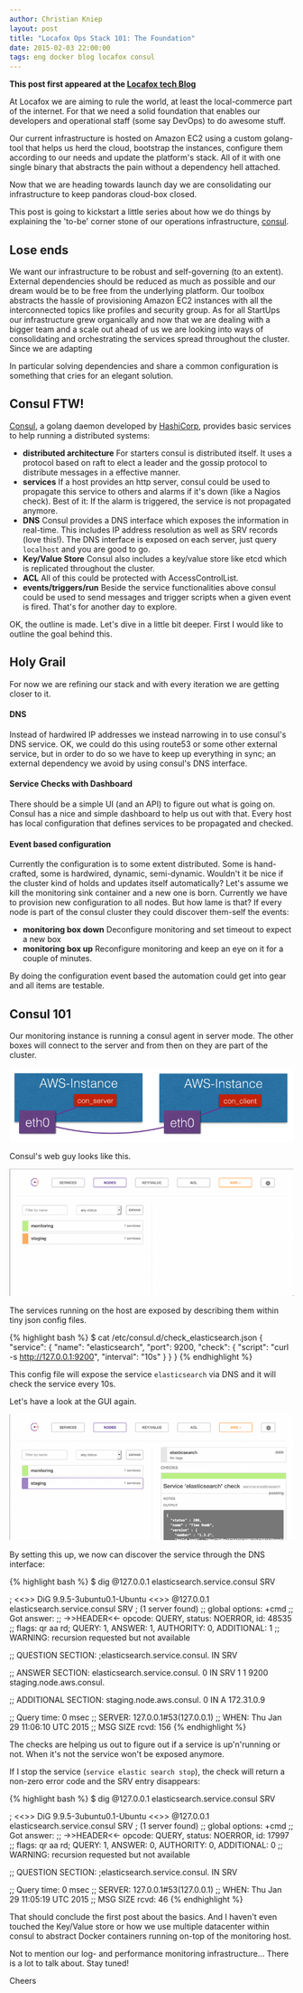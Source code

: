 ```yaml
---
author: Christian Kniep
layout: post
title: "Locafox Ops Stack 101: The Foundation"
date: 2015-02-03 22:00:00
tags: eng docker blog locafox consul
---
```


**This post first appeared at the [Locafox tech Blog](http://tech.locafox.de/blog/2015/01/29/locafox-ops-stack/)**

At Locafox we are aiming to rule the world, at least the local-commerce part of the internet.
For that we need a solid foundation that enables our developers and operational staff (some say DevOps) to do awesome stuff.

<!-- more -->

Our current infrastructure is hosted on Amazon EC2 using a custom golang-tool that helps us herd the cloud,
bootstrap the instances, configure them according to our needs and update the platform's stack.
All of it with one single binary that abstracts the pain without a dependency hell attached.

Now that we are heading towards launch day we are consolidating our infrastructure to keep pandoras cloud-box closed.

This post is going to kickstart a little series about how we do things by explaining the 'to-be' corner stone of our operations infrastructure, [consul](http://consul.io).

## Lose ends

We want our infrastructure to be robust and self-governing (to an extent). External dependencies should be reduced as much as
possible and our dream would be to be free from the underlying platform.
Our toolbox abstracts the hassle of provisioning Amazon EC2 instances with all the interconnected topics like profiles and
security group.
As for all StartUps our infrastructure grew organically and now that we are dealing with a bigger team and a scale out ahead of us
we are looking into ways of consolidating and orchestrating the services spread throughout the cluster. Since we are adapting 

In particular solving dependencies and share a common configuration is something that cries for an elegant solution.

## Consul FTW!

[Consul](https://consul.io/), a golang daemon developed by [HashiCorp](https://hashicorp.com/blog/consul.html), provides basic services to help running a distributed systems:

- **distributed architecture** For starters consul is distributed itself. It uses a protocol based on raft to elect a leader and the gossip protocol to distribute messages
 in a effective manner.
- **services** If a host provides an http server, consul could be used to propagate this service to others and alarms if it's down (like a Nagios check). Best of it: If the alarm is triggered, the service is not propagated anymore.
- **DNS** Consul provides a DNS interface which exposes the information in real-time. This includes IP address resolution as well as SRV records (love this!). The DNS interface is exposed on each server, just query ```localhost``` and you are good to go.
- **Key/Value Store** Consul also includes a key/value store like etcd which is replicated throughout the cluster.
- **ACL** All of this could be protected with AccessControlList.
- **events/triggers/run** Beside the service functionalities above consul could be used to send messages and trigger scripts when a given event is fired. That's for another day to explore.

OK, the outline is made. Let's dive in a little bit deeper. First I would like to outline the goal behind this.

## Holy Grail

For now we are refining our stack and with every iteration we are getting closer to it.

#### DNS

Instead of hardwired IP addresses we instead narrowing in to use consul's DNS service. OK, we could do this using route53 or some other external service, but in order to do so we have to keep up everything in sync; an external dependency we avoid by using consul's DNS interface.


#### Service Checks with Dashboard

There should be a simple UI (and an API) to figure out what is going on. Consul has a nice and simple dashboard to help us out with that. Every host has local configuration that defines services to be propagated and checked.


#### Event based configuration

Currently the configuration is to some extent distributed. Some is hand-crafted, some is hardwired, dynamic, semi-dynamic. Wouldn't it be nice if the cluster kind of holds and updates itself
automatically? Let's assume we kill the monitoring sink container and a new one is born. Currently we have to provision new configuration to all nodes. But how lame is that?
If every node is part of the consul cluster they could discover them-self the events:

- **monitoring box down** Deconfigure monitoring and set timeout to expect a new box
- **monitoring box up** Reconfigure monitoring and keep an eye on it for a couple of minutes.

By doing the configuration event based the automation could get into gear and all items are testable.

## Consul 101

Our monitoring instance is running a consul agent in server mode. The other boxes will connect to the server and from then on they are part of the cluster.

![](/pics/2015-02-03/aws_consul_arch0.png)

Consul's web guy looks like this.

![](/pics/2015-02-03/aws_consul_gui-nodes.png)

The services running on the host are exposed by describing them within tiny json config files.

{% highlight bash %}
$ cat /etc/consul.d/check_elasticsearch.json
{
  "service": {
    "name": "elasticsearch",
    "port": 9200,
    "check": {
      "script": "curl -s http://127.0.0.1:9200",
      "interval": "10s"
    }
  }
}
{% endhighlight %}

This config file will expose the service ```elasticsearch``` via DNS and it will check the service every 10s.

Let's have a look at the GUI again.

![](/pics/2015-02-03/aws_consul_gui-checkES.png)

By setting this up, we now can discover the service through the DNS interface:

{% highlight bash %}
$ dig @127.0.0.1 elasticsearch.service.consul SRV

; <<>> DiG 9.9.5-3ubuntu0.1-Ubuntu <<>> @127.0.0.1 elasticsearch.service.consul SRV
; (1 server found)
;; global options: +cmd
;; Got answer:
;; ->>HEADER<<- opcode: QUERY, status: NOERROR, id: 48535
;; flags: qr aa rd; QUERY: 1, ANSWER: 1, AUTHORITY: 0, ADDITIONAL: 1
;; WARNING: recursion requested but not available

;; QUESTION SECTION:
;elasticsearch.service.consul.	IN	SRV

;; ANSWER SECTION:
elasticsearch.service.consul. 0	IN	SRV	1 1 9200 staging.node.aws.consul.

;; ADDITIONAL SECTION:
staging.node.aws.consul. 0	IN	A	172.31.0.9

;; Query time: 0 msec
;; SERVER: 127.0.0.1#53(127.0.0.1)
;; WHEN: Thu Jan 29 11:06:10 UTC 2015
;; MSG SIZE  rcvd: 156
{% endhighlight %}

The checks are helping us out to figure out if a service is up'n'running or not. When it's not the service won't be exposed anymore.

If I stop the service (```service elastic search stop```), the check will return a non-zero error code and the SRV entry disappears:

{% highlight bash %}
$ dig @127.0.0.1 elasticsearch.service.consul SRV

; <<>> DiG 9.9.5-3ubuntu0.1-Ubuntu <<>> @127.0.0.1 elasticsearch.service.consul SRV
; (1 server found)
;; global options: +cmd
;; Got answer:
;; ->>HEADER<<- opcode: QUERY, status: NOERROR, id: 17997
;; flags: qr aa rd; QUERY: 1, ANSWER: 0, AUTHORITY: 0, ADDITIONAL: 0
;; WARNING: recursion requested but not available

;; QUESTION SECTION:
;elasticsearch.service.consul.	IN	SRV

;; Query time: 0 msec
;; SERVER: 127.0.0.1#53(127.0.0.1)
;; WHEN: Thu Jan 29 11:05:19 UTC 2015
;; MSG SIZE  rcvd: 46
{% endhighlight %}

That should conclude the first post about the basics. And I haven't even touched the Key/Value store or how we use multiple datacenter within consul to abstract Docker containers running on-top of the monitoring host.

Not to mention our log- and performance monitoring infrastructure... There is a lot to talk about.
Stay tuned!

Cheers
